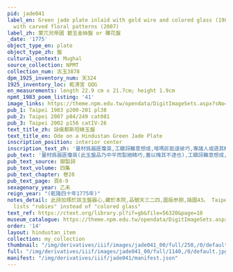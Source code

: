 ```yaml
---
pid: jade041
label_en: Green jade plate inlaid with gold wire and colored glass (1983); Round plate
  with carved floral patterns (2007)
label_zh: 蒙兀兒帝國 碧玉金絲盤 or 雕花盤
_date: '1775'
object_type_en: plate
object_type_zh: 盤
cultural_context: Mughal
source_collection: NPMT
collection_num: 古玉3878
dpm_1925_inventory_num: 天324
1925_inventory_loc: 乾清宮 QQG
en_measurements: length 22.9 cm x 21.7cm; height 1.9cm
npmt_1983_poem_listing: '41'
image_links: https://theme.npm.edu.tw/opendata/DigitImageSets.aspx?sNo=04011780  https://theme.npm.edu.tw/opendata/DigitImageSets.aspx?sNo=04001081
pub_1: Taipei 1983 p200-201 pl38
pub_2: Taipei 2007 p84/249 cat081
pub_3: Taipei 2002 p156 catIV-26
text_title_zh: 詠痕都斯坦綠玉盤
text_title_en: Ode on a Hindustan Green Jade Plate
inscription_position: interior center
inscription_text_zh: '量材爲器匪瓊英,工緻訝難意想成,喀嗎匠能逞彼巧,專諸人或遜其精,相金釘寶撫無迹,簇葉攢花視有情,每憶旅獒篇著訓,擒吟還覺愧平生。 '
pub_text: '量材爲器匪瓊英(此玉盤品乃中平而製絕精巧,蓋以掩其不逮也),工緻訝難意想成,喀嗎(回語以匠人爲喀嗎)匠能逞彼巧,專諸人或遜其精(蘇城玉人多居專諸巷),相金釘寶撫無迹,簇葉攢花視有情,每憶旅獒篇著訓,摛吟還覺愧平生。 '
pub_text_source: 御製詩
pub_text_volume: 四集
pub_text_chapter: 卷28
pub_text_page: 頁8-9
sexagenary_year: 乙未
reign_year: "(乾隆四十年1775年)"
notes_detail: 此詩加琢於該玉盤器心,藏於本院,品號天三二四,圖版参捌,插圖43。 Taipei 2007 p84/249 cat.081 entry
  lists "rubies" instead of "colored glass"
text_ref: https://ctext.org/library.pl?if=gb&file=56320&page=18
museum_catalogue: https://theme.npm.edu.tw/opendata/DigitImageSets.aspx?sNo=04011780
order: '14'
layout: hindustan_item
collection: my_collection
thumbnail: "/img/derivatives/iiif/images/jade041_00/full/250,/0/default.jpg"
full: "/img/derivatives/iiif/images/jade041_00/full/1140,/0/default.jpg"
manifest: "/img/derivatives/iiif/jade041/manifest.json"
---
```

